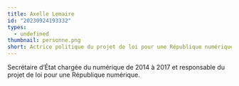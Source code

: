 ```yaml
---
title: Axelle Lemaire
id: "20230924193332"
types:
  - undefined
thumbnail: personne.png
short: Actrice politique du projet de loi pour une République numérique
---
```


Secrétaire d’État chargée du numérique de 2014 à 2017 et responsable du projet de loi pour une République numérique.